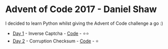 # Advent of Code 2017 - Daniel Shaw

I decided to learn Python whilst giving the Advent of Code challenge a go :)

- [Day 1](http://adventofcode.com/2017/day/1) - Inverse Captcha - [Code](/Day1) - :star::star:
- [Day 2](http://adventofcode.com/2017/day/2) - Corruption Checksum - [Code](/Day2) - :star:
